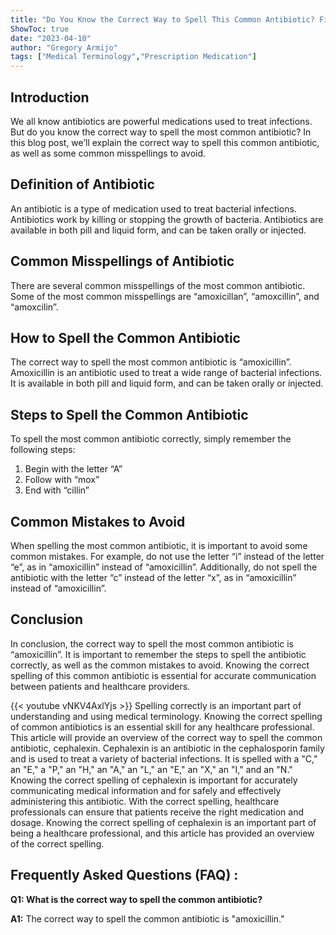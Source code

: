 ```yaml
---
title: "Do You Know the Correct Way to Spell This Common Antibiotic? Find Out Now!"
ShowToc: true 
date: "2023-04-10"
author: "Gregory Armijo" 
tags: ["Medical Terminology","Prescription Medication"]
---
```

## Introduction

We all know antibiotics are powerful medications used to treat infections. But do you know the correct way to spell the most common antibiotic? In this blog post, we’ll explain the correct way to spell this common antibiotic, as well as some common misspellings to avoid. 

## Definition of Antibiotic

An antibiotic is a type of medication used to treat bacterial infections. Antibiotics work by killing or stopping the growth of bacteria. Antibiotics are available in both pill and liquid form, and can be taken orally or injected. 

## Common Misspellings of Antibiotic

There are several common misspellings of the most common antibiotic. Some of the most common misspellings are “amoxicillan”, “amoxcillin”, and “amoxcilin”. 

## How to Spell the Common Antibiotic

The correct way to spell the most common antibiotic is “amoxicillin”. Amoxicillin is an antibiotic used to treat a wide range of bacterial infections. It is available in both pill and liquid form, and can be taken orally or injected. 

## Steps to Spell the Common Antibiotic

To spell the most common antibiotic correctly, simply remember the following steps:

1. Begin with the letter “A”
2. Follow with “mox”
3. End with “cillin”

## Common Mistakes to Avoid

When spelling the most common antibiotic, it is important to avoid some common mistakes. For example, do not use the letter “i” instead of the letter “e”, as in “amoxicillin” instead of “amoxicillin”. Additionally, do not spell the antibiotic with the letter “c” instead of the letter “x”, as in “amoxicillin” instead of “amoxicillin”. 

## Conclusion

In conclusion, the correct way to spell the most common antibiotic is “amoxicillin”. It is important to remember the steps to spell the antibiotic correctly, as well as the common mistakes to avoid. Knowing the correct spelling of this common antibiotic is essential for accurate communication between patients and healthcare providers.

{{< youtube vNKV4AxlYjs >}} 
Spelling correctly is an important part of understanding and using medical terminology. Knowing the correct spelling of common antibiotics is an essential skill for any healthcare professional. This article will provide an overview of the correct way to spell the common antibiotic, cephalexin. Cephalexin is an antibiotic in the cephalosporin family and is used to treat a variety of bacterial infections. It is spelled with a "C," an "E," a "P," an "H," an "A," an "L," an "E," an "X," an "I," and an "N." Knowing the correct spelling of cephalexin is important for accurately communicating medical information and for safely and effectively administering this antibiotic. With the correct spelling, healthcare professionals can ensure that patients receive the right medication and dosage. Knowing the correct spelling of cephalexin is an important part of being a healthcare professional, and this article has provided an overview of the correct spelling.

## Frequently Asked Questions (FAQ) :
**Q1: What is the correct way to spell the common antibiotic?**

**A1:** The correct way to spell the common antibiotic is "amoxicillin."





